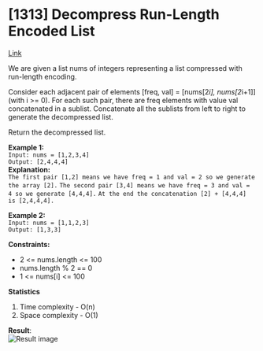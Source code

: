 # [1313] Decompress Run-Length Encoded List

[Link](https://leetcode.com/problems/decompress-run-length-encoded-list/)

We are given a list nums of integers representing a list compressed with run-length encoding.

Consider each adjacent pair of elements [freq, val] = [nums[2*i], nums[2*i+1]] (with i >= 0). For each such pair, there are freq elements with value val concatenated in a sublist. Concatenate all the sublists from left to right to generate the decompressed list.

Return the decompressed list.

**Example 1:**  
`Input: nums = [1,2,3,4]`  
`Output: [2,4,4,4]`  
**Explanation:**  
`The first pair [1,2] means we have freq = 1 and val = 2 so we generate the array [2].`
`The second pair [3,4] means we have freq = 3 and val = 4 so we generate [4,4,4].`
`At the end the concatenation [2] + [4,4,4] is [2,4,4,4].`

**Example 2:**  
`Input: nums = [1,1,2,3]`  
`Output: [1,3,3]`

**Constraints:**

- 2 <= nums.length <= 100
- nums.length % 2 == 0
- 1 <= nums[i] <= 100

**Statistics**

1. Time complexity - O(n)
2. Space complexity - O(1)

**Result**:  
![Result image](https://github.com/SanjampreetSingh/PP/blob/master/LeetCode/Array%20Code/Decompress%20Run-Length%20Encoded%20List)
